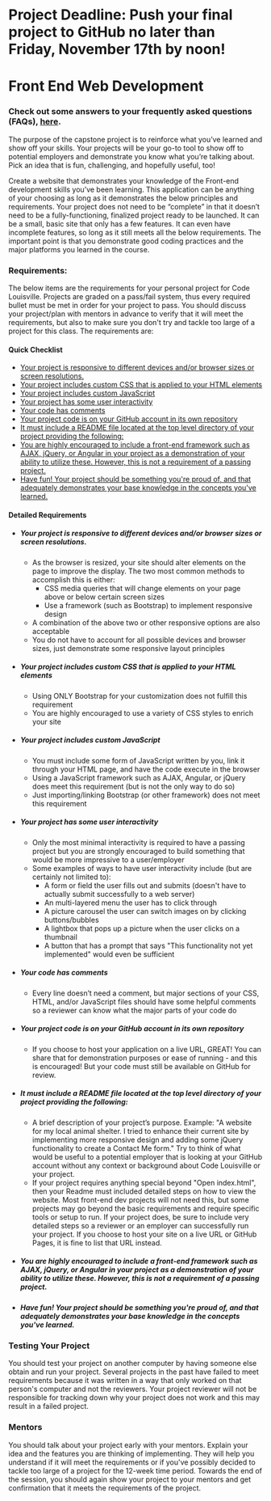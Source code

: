# Project Deadline: Push your final project to GitHub no later than Friday, November 17th by noon!

# Front End Web Development
### Check out some answers to your frequently asked questions (FAQs), [here](https://docs.google.com/document/d/1qWPpWGjLPv8Qc5XGN-Oz4824Xxhs0O-ATHe8zwGEfDo/edit?usp=sharing).

The purpose of the capstone project is to reinforce what you’ve learned and show off your skills. Your projects will be your go-to tool to show off to potential employers and demonstrate you know what you’re talking about. Pick an idea that is fun, challenging, and hopefully useful, too!

Create a website that demonstrates your knowledge of the Front-end development skills you’ve been learning. This application can be anything of your choosing as long as it demonstrates the below principles and requirements. Your project does not need to be “complete” in that it doesn’t need to be a fully-functioning, finalized project ready to be launched. It can be a small, basic site that only has a few features. It can even have incomplete features, so long as it still meets all the below requirements. The important point is that you demonstrate good coding practices and the major platforms you learned in the course.

### Requirements:
The below items are the requirements for your personal project for Code Louisville.  Projects are graded on a pass/fail system, thus every required bullet must be met in order for your project to pass. You should discuss your project/plan with mentors in advance to verify that it will meet the requirements, but also to make sure you don't try and tackle too large of a project for this class.  The requirements are:

#### Quick Checklist
* [Your project is responsive to different devices and/or browser sizes or screen resolutions.  ](#)
* [Your project includes custom CSS that is applied to your HTML elements](#)
* [Your project includes custom JavaScript](#)
* [Your project has some user interactivity](#)
* [Your code has comments](#)
* [Your project code is on your GitHub account in its own repository](#)
* [It must include a README file located at the top level directory of your project providing the following:](#)
* [You are highly encouraged to include a front-end framework such as AJAX, jQuery, or Angular in your project as a demonstration of your ability to utilize these.  However, this is not a requirement of a passing project.](#)
* [Have fun!  Your project should be something you're proud of, and that adequately demonstrates your base knowledge in the concepts you've learned.](#)

#### Detailed Requirements

* ##### Your project is responsive to different devices and/or browser sizes or screen resolutions.  
   * As the browser is resized, your site should alter elements on the page to improve the display. The two most common methods to accomplish this is either:
      * CSS media queries that will change elements on your page above or below certain screen sizes
      * Use a framework (such as Bootstrap) to implement responsive design
   * A combination of the above two or other responsive options are also acceptable
   * You do not have to account for all possible devices and browser sizes, just demonstrate some responsive layout principles 

* ##### Your project includes custom CSS that is applied to your HTML elements
   * Using ONLY Bootstrap for your customization does not fulfill this requirement
   * You are highly encouraged to use a variety of CSS styles to enrich your site

* ##### Your project includes custom JavaScript
   * You must include some form of JavaScript written by you, link it through your HTML page, and have the code execute in the browser
   * Using a JavaScript framework such as AJAX, Angular, or jQuery does meet this requirement (but is not the only way to do so)
   * Just importing/linking Bootstrap (or other framework) does not meet this requirement

* ##### Your project has some user interactivity
  * Only the most minimal interactivity is required to have a passing project but you are strongly encouraged to build something that would be more impressive to a user/employer
  * Some examples of ways to have user interactivity include (but are certainly not limited to):
    * A form or field the user fills out and submits (doesn't have to actually submit successfully to a web server)
    * An multi-layered menu the user has to click through
    * A picture carousel the user can switch images on by clicking buttons/bubbles
    * A lightbox that pops up a picture when the user clicks on a thumbnail
    * A button that has a prompt that says "This functionality not yet implemented" would even be sufficient

* ##### Your code has comments
   * Every line doesn’t need a comment, but major sections of your CSS, HTML, and/or JavaScript files should have some helpful comments so a reviewer can know what the major parts of your code do

* ##### Your project code is on your GitHub account in its own repository
   * If you choose to host your application on a live URL, GREAT! You can share that for demonstration purposes or ease of running - and this is encouraged!  But your code must still be available on GitHub for review.

* ##### It must include a README file located at the top level directory of your project providing the following:
   * A brief description of your project’s purpose.  Example: "A website for my local animal shelter.  I tried to enhance their current site by implementing more responsive design and adding some jQuery functionality to create a Contact Me form." Try to think of what would be useful to a potential employer that is looking at your GitHub account without any context or background about Code Louisville or your project.
   * If your project requires anything special beyond "Open index.html", then your Readme must included detailed steps on how to view the website.  Most front-end dev projects will not need this, but  some projects may go beyond the basic requirements and require specific tools or setup to run.  If your project does, be sure to include very detailed steps so a reviewer or an employer can successfully run your project.  If you choose to host your site on a live URL or GitHub Pages, it is fine to list that URL instead.      

* ##### You are highly encouraged to include a front-end framework such as AJAX, jQuery, or Angular in your project as a demonstration of your ability to utilize these.  However, this is not a requirement of a passing project.

* ##### Have fun!  Your project should be something you're proud of, and that adequately demonstrates your base knowledge in the concepts you've learned.

### Testing Your Project
You should test your project on another computer by having someone else obtain and run your project. Several projects in the past have failed to meet requirements because it was written in a way that only worked on that person's computer and not the reviewers. Your project reviewer will not be responsible for tracking down why your project does not work and this may result in a failed project.

### Mentors
You should talk about your project early with your mentors.  Explain your idea and the features you are thinking of implementing.  They will help you understand if it will meet the requirements or if you've possibly decided to tackle too large of a project for the 12-week time period.  Towards the end of the session, you should again show your project to your mentors and get confirmation that it meets the requirements of the project.
